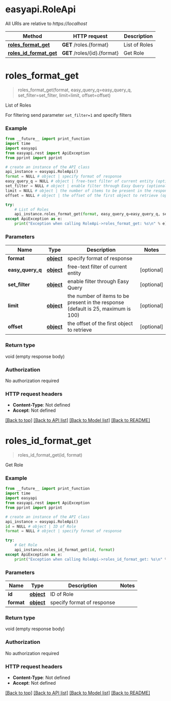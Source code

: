 # easyapi.RoleApi

All URIs are relative to *https://localhost*

Method | HTTP request | Description
------------- | ------------- | -------------
[**roles_format_get**](RoleApi.md#roles_format_get) | **GET** /roles.{format} | List of Roles
[**roles_id_format_get**](RoleApi.md#roles_id_format_get) | **GET** /roles/{id}.{format} | Get Role


# **roles_format_get**
> roles_format_get(format, easy_query_q=easy_query_q, set_filter=set_filter, limit=limit, offset=offset)

List of Roles

For filtering send parameter `set_filter=1` and specify filters

### Example
```python
from __future__ import print_function
import time
import easyapi
from easyapi.rest import ApiException
from pprint import pprint

# create an instance of the API class
api_instance = easyapi.RoleApi()
format = NULL # object | specify format of response
easy_query_q = NULL # object | free-text filter of current entity (optional)
set_filter = NULL # object | enable filter through Easy Query (optional)
limit = NULL # object | the number of items to be present in the response (default is 25, maximum is 100) (optional)
offset = NULL # object | the offset of the first object to retrieve (optional)

try:
    # List of Roles
    api_instance.roles_format_get(format, easy_query_q=easy_query_q, set_filter=set_filter, limit=limit, offset=offset)
except ApiException as e:
    print("Exception when calling RoleApi->roles_format_get: %s\n" % e)
```

### Parameters

Name | Type | Description  | Notes
------------- | ------------- | ------------- | -------------
 **format** | [**object**](.md)| specify format of response | 
 **easy_query_q** | [**object**](.md)| free-text filter of current entity | [optional] 
 **set_filter** | [**object**](.md)| enable filter through Easy Query | [optional] 
 **limit** | [**object**](.md)| the number of items to be present in the response (default is 25, maximum is 100) | [optional] 
 **offset** | [**object**](.md)| the offset of the first object to retrieve | [optional] 

### Return type

void (empty response body)

### Authorization

No authorization required

### HTTP request headers

 - **Content-Type**: Not defined
 - **Accept**: Not defined

[[Back to top]](#) [[Back to API list]](../README.md#documentation-for-api-endpoints) [[Back to Model list]](../README.md#documentation-for-models) [[Back to README]](../README.md)

# **roles_id_format_get**
> roles_id_format_get(id, format)

Get Role

### Example
```python
from __future__ import print_function
import time
import easyapi
from easyapi.rest import ApiException
from pprint import pprint

# create an instance of the API class
api_instance = easyapi.RoleApi()
id = NULL # object | ID of Role
format = NULL # object | specify format of response

try:
    # Get Role
    api_instance.roles_id_format_get(id, format)
except ApiException as e:
    print("Exception when calling RoleApi->roles_id_format_get: %s\n" % e)
```

### Parameters

Name | Type | Description  | Notes
------------- | ------------- | ------------- | -------------
 **id** | [**object**](.md)| ID of Role | 
 **format** | [**object**](.md)| specify format of response | 

### Return type

void (empty response body)

### Authorization

No authorization required

### HTTP request headers

 - **Content-Type**: Not defined
 - **Accept**: Not defined

[[Back to top]](#) [[Back to API list]](../README.md#documentation-for-api-endpoints) [[Back to Model list]](../README.md#documentation-for-models) [[Back to README]](../README.md)

